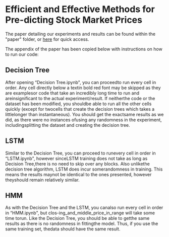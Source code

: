 # Efficient  and  Effective  Methods  for  Pre-dicting Stock Market Prices
The paper detailing our experiments and results can be found within the "paper" folder, or <a href="/paper/AI_Paper.pdf" class="image fit">here</a> for quick access.

The appendix of the paper has been copied below with instructions on how to run our code:

## Decision Tree
After opening “Decision Tree.ipynb", you can proceedto run every cell in order. Any cell directly below a textin bold red font may be skipped as they are examplesor code that take an incredibly long time to run and areinsignificant to the actual experiment/result. If neitherthe code or the dataset has been modified, you shouldbe able to run all the other cells quickly (except for twocells that create the decision trees which takes a littlelonger than instantaneous). You should get the exactsame results as we did, as there were no instances ofusing any randomness in the experiment, includingsplitting the dataset and creating the decision tree.

## LSTM
Similar to the Decision Tree, you can proceed to runevery cell in order in “LSTM.ipynb", however sinceLSTM training does not take as long as Decision Tree,there is no need to skip over any blocks. Also unlikethe decision tree algorithm, LSTM does incur somerandomness in training. This means the results maynot be identical to the ones presented, however theyshould remain relatively similar.

## HMM
As with the Decision Tree and the LSTM, you canalso run every cell in order in “HMM.ipynb", but clos-ing_and_middle_price_in_range will take some time torun. Like the Decision Tree, you should be able to getthe same results as there is no randomness in fittingthe model. Thus, if you use the same training set, thedata should have the same result.
